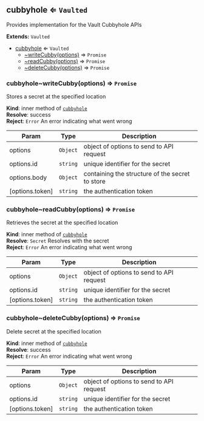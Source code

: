 <a name="module_cubbyhole"></a>
## cubbyhole ⇐ <code>Vaulted</code>
Provides implementation for the Vault Cubbyhole APIs

**Extends:** <code>Vaulted</code>  

* [cubbyhole](#module_cubbyhole) ⇐ <code>Vaulted</code>
    * [~writeCubby(options)](#module_cubbyhole..writeCubby) ⇒ <code>Promise</code>
    * [~readCubby(options)](#module_cubbyhole..readCubby) ⇒ <code>Promise</code>
    * [~deleteCubby(options)](#module_cubbyhole..deleteCubby) ⇒ <code>Promise</code>

<a name="module_cubbyhole..writeCubby"></a>
### cubbyhole~writeCubby(options) ⇒ <code>Promise</code>
Stores a secret at the specified location

**Kind**: inner method of <code>[cubbyhole](#module_cubbyhole)</code>  
**Resolve**: success  
**Reject**: <code>Error</code> An error indicating what went wrong  

| Param | Type | Description |
| --- | --- | --- |
| options | <code>Object</code> | object of options to send to API request |
| options.id | <code>string</code> | unique identifier for the secret |
| options.body | <code>Object</code> | containing the structure of the secret to store |
| [options.token] | <code>string</code> | the authentication token |

<a name="module_cubbyhole..readCubby"></a>
### cubbyhole~readCubby(options) ⇒ <code>Promise</code>
Retrieves the secret at the specified location

**Kind**: inner method of <code>[cubbyhole](#module_cubbyhole)</code>  
**Resolve**: <code>Secret</code> Resolves with the secret  
**Reject**: <code>Error</code> An error indicating what went wrong  

| Param | Type | Description |
| --- | --- | --- |
| options | <code>Object</code> | object of options to send to API request |
| options.id | <code>string</code> | unique identifier for the secret |
| [options.token] | <code>string</code> | the authentication token |

<a name="module_cubbyhole..deleteCubby"></a>
### cubbyhole~deleteCubby(options) ⇒ <code>Promise</code>
Delete secret at the specified location

**Kind**: inner method of <code>[cubbyhole](#module_cubbyhole)</code>  
**Resolve**: success  
**Reject**: <code>Error</code> An error indicating what went wrong  

| Param | Type | Description |
| --- | --- | --- |
| options | <code>Object</code> | object of options to send to API request |
| options.id | <code>string</code> | unique identifier for the secret |
| [options.token] | <code>string</code> | the authentication token |

